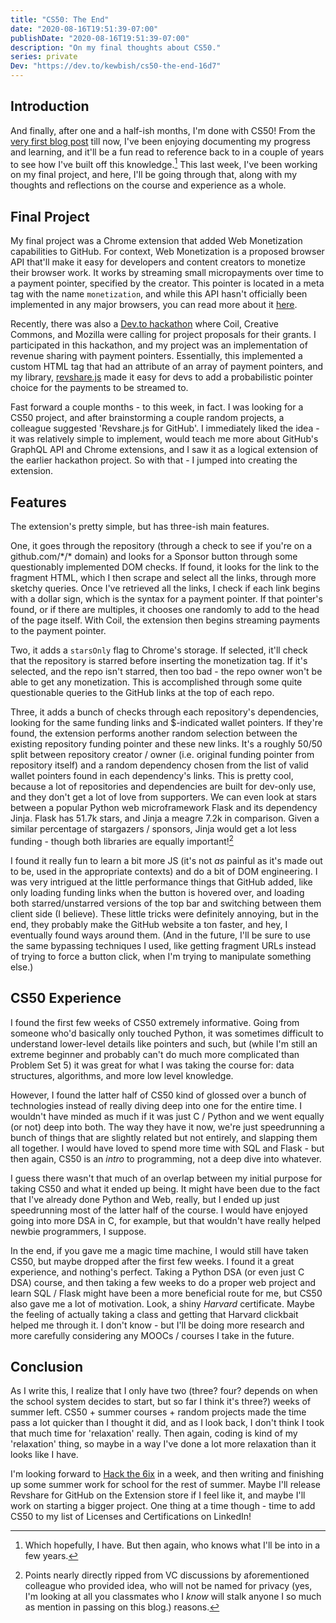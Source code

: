 ```yaml
---
title: "CS50: The End"
date: "2020-08-16T19:51:39-07:00"
publishDate: "2020-08-16T19:51:39-07:00"
description: "On my final thoughts about CS50."
series: private
Dev: "https://dev.to/kewbish/cs50-the-end-16d7"
---
```


## Introduction

And finally, after one and a half-ish months, I'm done with CS50! From the [very first blog post](https://kewbish.github.io/blog/posts/200621/) till now, I've been enjoying documenting my progress and learning, and it'll be a fun read to reference back to in a couple of years to see how I've built off this knowledge.[^1] This last week, I've been working on my final project, and here, I'll be going through that, along with my thoughts and reflections on the course and experience as a whole.

## Final Project

My final project was a Chrome extension that added Web Monetization capabilities to GitHub. For context, Web Monetization is a proposed browser API that'll make it easy for developers and content creators to monetize their browser work. It works by streaming small micropayments over time to a payment pointer, specified by the creator. This pointer is located in a meta tag with the name `monetization`, and while this API hasn't officially been implemented in any major browsers, you can read more about it [here](https://webmonetization.org/).

Recently, there was also a [Dev.to hackathon](https://dev.to/devteam/announcing-the-grant-for-the-web-hackathon-on-dev-3kd1) where Coil, Creative Commons, and Mozilla were calling for project proposals for their grants. I participated in this hackathon, and my project was an implementation of revenue sharing with payment pointers. Essentially, this implemented a custom HTML tag that had an attribute of an array of payment pointers, and my library, [revshare.js](https://github.com/kewbish/revshare) made it easy for devs to add a probabilistic pointer choice for the payments to be streamed to.

Fast forward a couple months - to this week, in fact. I was looking for a CS50 project, and after brainstorming a couple random projects, a colleague suggested 'Revshare.js for GitHub'. I immediately liked the idea - it was relatively simple to implement, would teach me more about GitHub's GraphQL API and Chrome extensions, and I saw it as a logical extension of the earlier hackathon project. So with that - I jumped into creating the extension.

## Features

The extension's pretty simple, but has three-ish main features.

One, it goes through the repository (through a check to see if you're on a github.com/\*/\* domain) and looks for a Sponsor button through some questionably implemented DOM checks. If found, it looks for the link to the fragment HTML, which I then scrape and select all the links, through more sketchy queries. Once I've retrieved all the links, I check if each link begins with a dollar sign, which is the syntax for a payment pointer. If that pointer's found, or if there are multiples, it chooses one randomly to add to the head of the page itself. With Coil, the extension then begins streaming payments to the payment pointer.

Two, it adds a `starsOnly` flag to Chrome's storage. If selected, it'll check that the repository is starred before inserting the monetization tag. If it's selected, and the repo isn't starred, then too bad - the repo owner won't be able to get any monetization. This is accomplished through some quite questionable queries to the GitHub links at the top of each repo.

Three, it adds a bunch of checks through each repository's dependencies, looking for the same funding links and $-indicated wallet pointers. If they're found, the extension performs another random selection between the existing repository funding pointer and these new links. It's a roughly 50/50 split between repository creator / owner (i.e. original funding pointer from repository itself) and a random dependency chosen from the list of valid wallet pointers found in each dependency's links. This is pretty cool, because a lot of repositories and dependencies are built for dev-only use, and they don't get a lot of love from supporters. We can even look at stars between a popular Python web microframework Flask and its dependency Jinja. Flask has 51.7k stars, and Jinja a meagre 7.2k in comparison. Given a similar percentage of stargazers / sponsors, Jinja would get a lot less funding - though both libraries are equally important![^2]

I found it really fun to learn a bit more JS (it's not _as_ painful as it's made out to be, used in the appropriate contexts) and do a bit of DOM engineering. I was very intrigued at the little performance things that GitHub added, like only loading funding links when the button is hovered over, and loading both starred/unstarred versions of the top bar and switching between them client side (I believe). These little tricks were definitely annoying, but in the end, they probably make the GitHub website a ton faster, and hey, I eventually found ways around them. (And in the future, I'll be sure to use the same bypassing techniques I used, like getting fragment URLs instead of trying to force a button click, when I'm trying to manipulate something else.)

## CS50 Experience

I found the first few weeks of CS50 extremely informative. Going from someone who'd basically only touched Python, it was sometimes difficult to understand lower-level details like pointers and such, but (while I'm still an extreme beginner and probably can't do much more complicated than Problem Set 5) it was great for what I was taking the course for: data structures, algorithms, and more low level knowledge.

However, I found the latter half of CS50 kind of glossed over a bunch of technologies instead of really diving deep into one for the entire time. I wouldn't have minded as much if it was just C / Python and we went equally (or not) deep into both. The way they have it now, we're just speedrunning a bunch of things that are slightly related but not entirely, and slapping them all together. I would have loved to spend more time with SQL and Flask - but then again, CS50 is an _intro_ to programming, not a deep dive into whatever.

I guess there wasn't that much of an overlap between my initial purpose for taking CS50 and what it ended up being. It might have been due to the fact that I've already done Python and Web, really, but I ended up just speedrunning most of the latter half of the course. I would have enjoyed going into more DSA in C, for example, but that wouldn't have really helped newbie programmers, I suppose.

In the end, if you gave me a magic time machine, I would still have taken CS50, but maybe dropped after the first few weeks. I found it a great experience, and nothing's perfect. Taking a Python DSA (or even just C DSA) course, and then taking a few weeks to do a proper web project and learn SQL / Flask might have been a more beneficial route for me, but CS50 also gave me a lot of motivation. Look, a shiny _Harvard_ certificate. Maybe the feeling of actually taking a class and getting that Harvard clickbait helped me through it. I don't know - but I'll be doing more research and more carefully considering any MOOCs / courses I take in the future.

## Conclusion

As I write this, I realize that I only have two (three? four? depends on when the school system decides to start, but so far I think it's three?) weeks of summer left. CS50 + summer courses + random projects made the time pass a lot quicker than I thought it did, and as I look back, I don't think I took that much time for 'relaxation' really. Then again, coding is kind of my 'relaxation' thing, so maybe in a way I've done a lot more relaxation than it looks like I have.

I'm looking forward to [Hack the 6ix](https://hackthe6ix.com/) in a week, and then writing and finishing up some summer work for school for the rest of summer. Maybe I'll release Revshare for GitHub on the Extension store if I feel like it, and maybe I'll work on starting a bigger project. One thing at a time though - time to add CS50 to my list of Licenses and Certifications on LinkedIn!

[^1]: Which hopefully, I have. But then again, who knows what I'll be into in a few years.
[^2]: Points nearly directly ripped from VC discussions by aforementioned colleague who provided idea, who will not be named for privacy (yes, I'm looking at all you classmates who I _know_ will stalk anyone I so much as mention in passing on this blog.) reasons.
